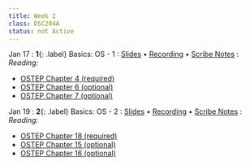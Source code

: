 ```yaml
---
title: Week 2
class: DSC204A
status: not Active
---
```


Jan 17
: **1**{: .label} Basics: OS - 1
  : [Slides](assets/slides/4_os-1.pdf) &#8226; [Recording](https://podcast.ucsd.edu/watch/wi24/dsc204a_a00/4) &#8226; [Scribe Notes](assets/scribe_notes/Jan_17_scribe_note.pdf)
: *Reading:* 
* [OSTEP Chapter 4 (required)](https://pages.cs.wisc.edu/~remzi/OSTEP/cpu-intro.pdf)
* [OSTEP Chapter 6 (optional)](https://pages.cs.wisc.edu/~remzi/OSTEP/cpu-mechanisms.pdf)
* [OSTEP Chapter 7 (optional)](https://pages.cs.wisc.edu/~remzi/OSTEP/cpu-sched.pdf)


Jan 19
: **2**{: .label} Basics: OS - 2
  : [Slides](assets/slides/5_os-2.pdf) &#8226; [Recording](https://podcast.ucsd.edu/watch/wi24/dsc204a_a00/5) &#8226; [Scribe Notes](assets/scribe_notes/Jan_19_scribe_note.pdf)
: *Reading:* 
* [OSTEP Chapter 18 (required)](https://pages.cs.wisc.edu/~remzi/OSTEP/vm-paging.pdf)
* [OSTEP Chapter 15 (optional)](https://pages.cs.wisc.edu/~remzi/OSTEP/vm-mechanism.pdf)
* [OSTEP Chapter 16 (optional)](https://pages.cs.wisc.edu/~remzi/OSTEP/vm-segmentation.pdf)
